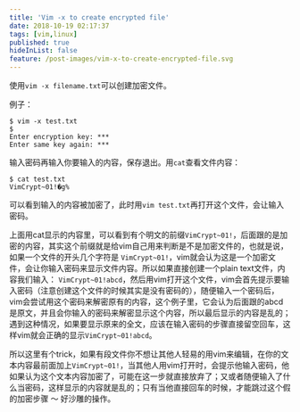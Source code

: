 ```yaml
---
title: 'Vim -x to create encrypted file'
date: 2018-10-19 02:17:37
tags: [vim,linux]
published: true
hideInList: false
feature: /post-images/vim-x-to-create-encrypted-file.svg
---
```

使用`vim -x filename.txt`可以创建加密文件。

<!-- more -->

例子：

```
$ vim -x test.txt
$
Enter encryption key: ***
Enter same key again: ***
```

输入密码再输入你要输入的内容，保存退出。用`cat`查看文件内容：
```
$ cat test.txt
VimCrypt~01!�g%
```

可以看到输入的内容被加密了，此时用`vim test.txt`再打开这个文件，会让输入密码。

上面用cat显示的内容里，可以看到有个明文的前缀`VimCrypt~01!`，后面跟的是加密的内容，其实这个前缀就是给vim自己用来判断是不是加密文件的，也就是说，如果一个文件的开头几个字符是 `VimCrypt~01!`，vim就会认为这是一个加密文件，会让你输入密码来显示文件内容。所以如果直接创建一个plain text文件，内容我们输入： `VimCrypt~01!abcd`，然后用vim打开这个文件，vim会首先提示要输入密码（注意创建这个文件的时候其实是没有密码的），随便输入一个密码后，vim会尝试用这个密码来解密原有的内容，这个例子里，它会认为后面跟的abcd是原文，并且会你输入的密码来解密显示这个内容，所以最后显示的内容是乱的；遇到这种情况，如果要显示原来的全文，应该在输入密码的步骤直接留空回车，这样vim就会正确的显示`VimCrypt~01!abcd`。

所以这里有个trick，如果有段文件你不想让其他人轻易的用vim来编辑，在你的文本内容最前面加上`VimCrypt~01!`，当其他人用vim打开时，会提示他输入密码，他如果认为这个文本内容加密了，可能在这一步就直接放弃了；又或者随便输入了什么当密码，这样显示的内容就是乱的；只有当他直接回车的时候，才能跳过这个假的加密步骤 ～ 好沙雕的操作。

